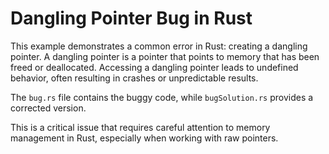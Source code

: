 # Dangling Pointer Bug in Rust
This example demonstrates a common error in Rust: creating a dangling pointer.  A dangling pointer is a pointer that points to memory that has been freed or deallocated. Accessing a dangling pointer leads to undefined behavior, often resulting in crashes or unpredictable results.

The `bug.rs` file contains the buggy code, while `bugSolution.rs` provides a corrected version.

This is a critical issue that requires careful attention to memory management in Rust, especially when working with raw pointers.
